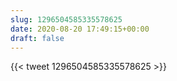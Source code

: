 ```yaml
---
slug: 1296504585335578625
date: 2020-08-20 17:49:15+00:00
draft: false
---
```


{{< tweet 1296504585335578625 >}}
